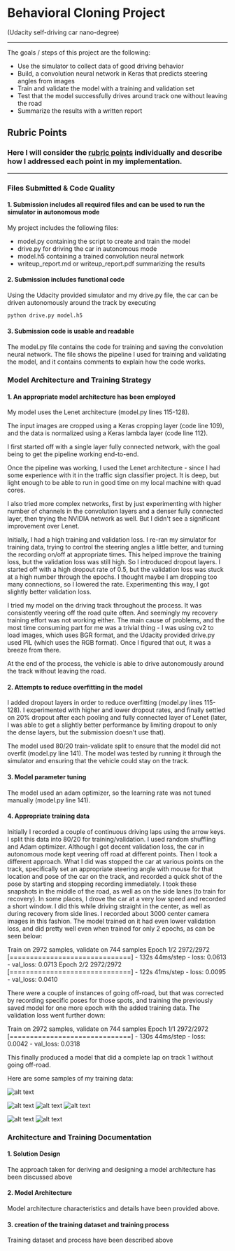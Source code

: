 # Behavioral Cloning Project

(Udacity self-driving car nano-degree)

---

The goals / steps of this project are the following:
* Use the simulator to collect data of good driving behavior
* Build, a convolution neural network in Keras that predicts steering angles from images
* Train and validate the model with a training and validation set
* Test that the model successfully drives around track one without leaving the road
* Summarize the results with a written report


[//]: # (Image References)

[image1]: ./examples/placeholder.png "Model Visualization"
[image2]: ./examples/placeholder.png "Grayscaling"
[image3]: ./examples/placeholder_small.png "Recovery Image"
[image4]: ./examples/placeholder_small.png "Recovery Image"
[image5]: ./examples/placeholder_small.png "Recovery Image"
[image6]: ./examples/placeholder_small.png "Normal Image"
[image7]: ./examples/placeholder_small.png "Flipped Image"

## Rubric Points
### Here I will consider the [rubric points](https://review.udacity.com/#!/rubrics/432/view) individually and describe how I addressed each point in my implementation.  

---
### Files Submitted & Code Quality

#### 1. Submission includes all required files and can be used to run the simulator in autonomous mode

My project includes the following files:
* model.py containing the script to create and train the model
* drive.py for driving the car in autonomous mode
* model.h5 containing a trained convolution neural network 
* writeup_report.md or writeup_report.pdf summarizing the results

#### 2. Submission includes functional code
Using the Udacity provided simulator and my drive.py file, the car can be driven autonomously around the track by executing 
```sh
python drive.py model.h5
```

#### 3. Submission code is usable and readable

The model.py file contains the code for training and saving the convolution neural network. The file shows the pipeline I used for training and validating the model, and it contains comments to explain how the code works.

### Model Architecture and Training Strategy

#### 1. An appropriate model architecture has been employed

My model uses the Lenet architecture (model.py lines 115-128).

The input images are cropped using a Keras cropping layer (code line 109), and the data is normalized using a Keras lambda layer (code line 112).

I first started off with a single layer fully connected network, with the goal being to get the pipeline working end-to-end.

Once the pipeline was working, I used the Lenet architecture - since I had some experience with it in the traffic sign classifier project. It is deep, but light enough to be able to run in good time on my local machine with quad cores.

I also tried more complex networks, first by just experimenting with higher number of channels in the convolution layers and a denser fully connected layer, then trying the NVIDIA network as well. But I didn't see a significant improvement over Lenet.

Initially, I had a high training and validation loss. I re-ran my simulator for training data, trying to control the steering angles a little better, and turning the recording on/off at appropriate times. This helped improve the training loss, but the validation loss was still high. So I introduced dropout layers. I started off with a high dropout rate of 0.5, but the validation loss was stuck at a high number through the epochs. I thought maybe I am dropping too many connections, so I lowered the rate. Experimenting this way, I got slightly better validation loss.

I tried my model on the driving track throughout the process. It was consistently veering off the road quite often. And seemingly my recovery training effort was not working either. The main cause of problems, and the most time consuming part for me was a trivial thing - I was using cv2 to load images, which uses BGR format, and the Udacity provided drive.py used PIL (which uses the RGB format). Once I figured that out, it was a breeze from there.

At the end of the process, the vehicle is able to drive autonomously around the track without leaving the road.

#### 2. Attempts to reduce overfitting in the model

I added dropout layers in order to reduce overfitting (model.py lines 115-128). I experimented with higher and lower dropout rates, and finally settled on 20% dropout after each pooling and fully connected layer of Lenet (later, I was able to get a slightly better performance by limiting dropout to only the dense layers, but the submission doesn't use that).

The model used 80/20 train-validate split to ensure that the model did not overfit (model.py line 141). The model was tested by running it through the simulator and ensuring that the vehicle could stay on the track.

#### 3. Model parameter tuning

The model used an adam optimizer, so the learning rate was not tuned manually (model.py line 141).

#### 4. Appropriate training data

Initially I recorded a couple of continuous driving laps using the arrow keys. I split this data into 80/20 for training/validation. I used random shuffling and Adam optimizer. Although I got decent validation loss, the car in autonomous mode kept veering off road at different points. Then I took a different approach. What I did was stopped the car at various points on the track, specifically set an appropriate steering angle with mouse for that location and pose of the car on the track, and recorded a quick shot of the pose by starting and stopping recording immediately. I took these snapshots in the middle of the road, as well as on the side lanes (to train for recovery). In some places, I drove the car at a very low speed and recorded a short window. I did this while driving straight in the center, as well as during recovery from side lines. I recorded about 3000 center camera images in this fashion. The model trained on it had even lower validation loss, and did pretty well even when trained for only 2 epochs, as can be seen below:

Train on 2972 samples, validate on 744 samples
Epoch 1/2
2972/2972 [==============================] - 132s 44ms/step - loss: 0.0613 - val_loss: 0.0713
Epoch 2/2
2972/2972 [==============================] - 122s 41ms/step - loss: 0.0095 - val_loss: 0.0410

There were a couple of instances of going off-road, but that was corrected by recording specific poses for those spots, and training the previously saved model for one more epoch with the added training data. The validation loss went further down:

Train on 2972 samples, validate on 744 samples
Epoch 1/1
2972/2972 [==============================] - 130s 44ms/step - loss: 0.0042 - val_loss: 0.0318

This finally produced a model that did a complete lap on track 1 without going off-road.

Here are some samples of my training data:

![alt text][image2]


![alt text][image3]
![alt text][image4]
![alt text][image5]


![alt text][image6]
![alt text][image7]


### Architecture and Training Documentation

#### 1. Solution Design
The approach taken for deriving and designing a model architecture has been discussed above

#### 2. Model Architecture
Model architecture characteristics and details have been provided above.

#### 3. creation of the training dataset and training process
Training dataset and process have been described above

